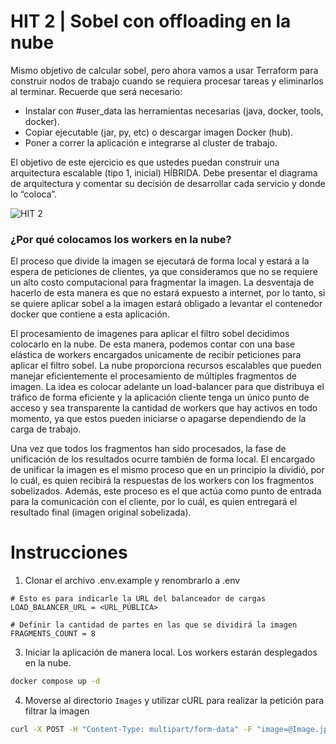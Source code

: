 # HIT 2 | Sobel con offloading en la nube

Mismo objetivo de calcular sobel, pero ahora vamos a usar Terraform para construir nodos de trabajo cuando se requiera procesar tareas y eliminarlos al terminar. Recuerde que será necesario:

-   Instalar con #user_data las herramientas necesarias (java, docker, tools, docker).
-   Copiar ejecutable (jar, py, etc) o descargar imagen Docker (hub).
-   Poner a correr la aplicación e integrarse al cluster de trabajo.

El objetivo de este ejercicio es que ustedes puedan construir una arquitectura escalable (tipo 1, inicial) HÍBRIDA. Debe presentar el diagrama de arquitectura y comentar su decisión de desarrollar cada servicio y donde lo “coloca”.

![HIT 2](https://github.com/Fedesin/sdypp-2024/assets/117539520/3d14d998-01c0-4760-8ea7-d15f8f857db0)

### ¿Por qué colocamos los workers en la nube?

El proceso que divide la imagen se ejecutará de forma local y estará a la espera de peticiones de clientes, ya que consideramos que no se requiere un alto costo computacional para fragmentar la imagen. La desventaja de hacerlo de esta manera es que no estará expuesto a internet, por lo tanto, si se quiere aplicar sobel a la imagen estará obligado a levantar el contenedor docker que contiene a esta aplicación.

El procesamiento de imagenes para aplicar el filtro sobel decidimos colocarlo en la nube. De esta manera, podemos contar con una base elástica de workers encargados unicamente de recibir peticiones para aplicar el filtro sobel. La nube proporciona recursos escalables que pueden manejar eficientemente el procesamiento de múltiples fragmentos de imagen. La idea es colocar adelante un load-balancer para que distribuya el tráfico de forma eficiente y la aplicación cliente tenga un único punto de acceso y sea transparente la cantidad de workers que hay activos en todo momento, ya que estos pueden iniciarse o apagarse dependiendo de la carga de trabajo.

Una vez que todos los fragmentos han sido procesados, la fase de unificación de los resultados ocurre también de forma local. El encargado de unificar la imagen es el mismo proceso que en un principio la dividió, por lo cuál, es quien recibirá la respuestas de los workers con los fragmentos sobelizados. Además, este proceso es el que actúa como punto de entrada para la comunicación con el cliente, por lo cuál, es quien entregará el resultado final (imagen original sobelizada). 

# Instrucciones

1. Clonar el archivo .env.example y renombrarlo a .env

```
# Esto es para indicarle la URL del balanceador de cargas
LOAD_BALANCER_URL = <URL_PÚBLICA>

# Definir la cantidad de partes en las que se dividirá la imagen
FRAGMENTS_COUNT = 8
```

3. Iniciar la aplicación de manera local. Los workers estarán desplegados en la nube.

```bash
docker compose up -d
```

4. Moverse al directorio `Images` y utilizar cURL para realizar la petición para filtrar la imagen

```bash
curl -X POST -H "Content-Type: multipart/form-data" -F "image=@Image.jpg" -w '\nTiempo total: %{time_total}s\n' http://localhost:5000/api/sobel --output imagen_procesada.png
```
